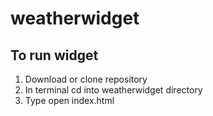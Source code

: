 # weatherwidget

## To run widget

1. Download or clone repository
2. In terminal cd into weatherwidget directory
3. Type open index.html
